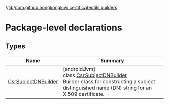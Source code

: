 //[lib](../../index.md)/[com.github.hongkongkiwi.certificateutils.builders](index.md)

# Package-level declarations

## Types

| Name | Summary |
|---|---|
| [CsrSubjectDNBuilder]([android-jvm]-csr-subject-d-n-builder/index.md) | [androidJvm]<br>class [CsrSubjectDNBuilder]([android-jvm]-csr-subject-d-n-builder/index.md)<br>Builder class for constructing a subject distinguished name (DN) string for an X.509 certificate. |
